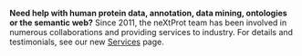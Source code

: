 **Need help with human protein data, annotation, data mining, ontologies or the semantic web?** Since 2011, the neXtProt team has been involved in numerous collaborations and providing services to industry. For details and testimonials, see our new [Services](../about/services) page. 
